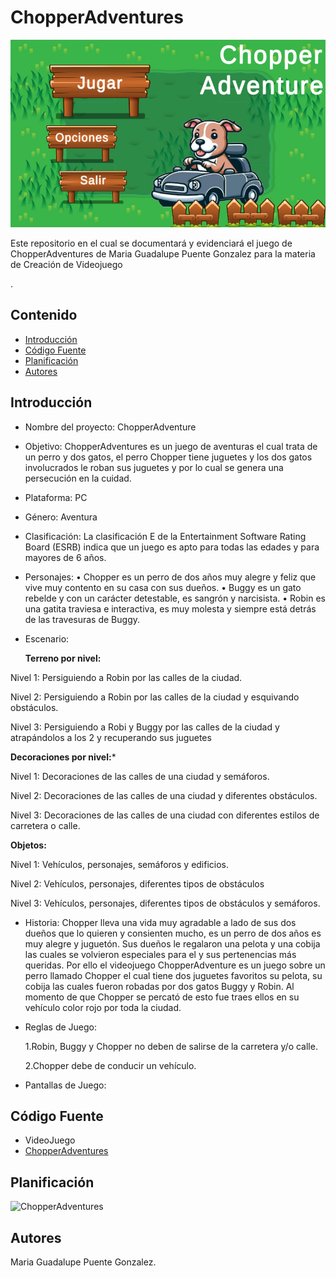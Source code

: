 # ChopperAdventures
<p align="center">
    <img src="https://github.com/Puenteg/ChopperAdventures/blob/main/ChopperAdventure.jpeg" alt="Logo" width=1200 height=300>

 Este repositorio en el cual se documentará y evidenciará el juego de ChopperAdventures de Maria Guadalupe Puente Gonzalez para la materia de Creación de Videojuego
    <br> 
    </p>
    .
## Contenido

- [Introducción](#introducción)
- [Código Fuente](#código-fuente)
- [Planificación](#planificación)
- [Autores](#autores)
  
## Introducción
- Nombre del proyecto: ChopperAdventure
  
- Objetivo: ChopperAdventures es un juego de aventuras el cual trata de un perro y dos gatos, el perro Chopper tiene juguetes y los dos gatos involucrados le roban sus juguetes y por lo cual se genera una persecución en la cuidad.
  
- Plataforma: PC
  
- Género: Aventura
  
- Clasificación: La clasificación E de la Entertainment Software Rating Board (ESRB) indica que 
un juego es apto para todas las edades y para mayores de 6 años.

- Personajes:
 • Chopper es un perro de dos años muy alegre y feliz que vive muy 
contento en su casa con sus dueños.
• Buggy es un gato rebelde y con un carácter detestable, es 
sangrón y narcisista. 
• Robin es una gatita traviesa e interactiva, es muy molesta 
y siempre está detrás de las travesuras de Buggy.

- Escenario:
  
   **Terreno por nivel:**
  
Nivel 1: Persiguiendo a Robin por las calles de la ciudad.

Nivel 2: Persiguiendo a Robin por las calles de la ciudad y esquivando 
obstáculos.

Nivel 3: Persiguiendo a Robi y Buggy por las calles de la ciudad y atrapándolos 
a los 2 y recuperando sus juguetes

**Decoraciones por nivel:*** 
   
Nivel 1: Decoraciones de las calles de una ciudad y semáforos.

Nivel 2: Decoraciones de las calles de una ciudad y diferentes obstáculos.

Nivel 3: Decoraciones de las calles de una ciudad con diferentes estilos de 
carretera o calle.

**Objetos:**

Nivel 1: Vehículos, personajes, semáforos y edificios.

Nivel 2: Vehículos, personajes, diferentes tipos de obstáculos 

Nivel 3: Vehículos, personajes, diferentes tipos de obstáculos y semáforos.

- Historia:
Chopper lleva una vida muy agradable a lado de sus dos dueños que lo quieren y 
consienten mucho, es un perro de dos años es muy alegre y juguetón. Sus dueños 
le regalaron una pelota y una cobija las cuales se volvieron especiales para 
el y sus pertenencias más queridas.
Por ello el videojuego ChopperAdventure es un juego sobre un perro llamado 
Chopper el cual tiene dos juguetes favoritos su pelota, su cobija las cuales 
fueron robadas por dos gatos Buggy y Robin. Al momento de que Chopper se percató 
de esto fue traes ellos en su vehículo color rojo por toda la ciudad.

- Reglas de Juego:
  
  1.Robin, Buggy y Chopper no deben de salirse de la carretera y/o calle.
  
  2.Chopper debe de conducir un vehículo.

- Pantallas de Juego: 

## Código Fuente
* VideoJuego
* [ChopperAdventures]()

## Planificación

![ChopperAdventures](https://app.asana.com/0/1208863515326699/1208863514020512)

## Autores
Maria Guadalupe Puente Gonzalez.

